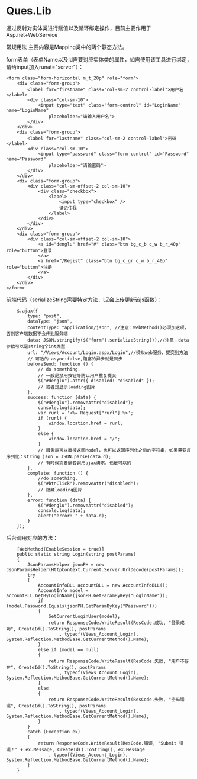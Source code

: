 # Ques.Lib

通过反射对实体类进行赋值以及循环绑定操作，目前主要作用于Asp.net+WebService

常规用法 主要内容是Mapping类中的两个静态方法。

form表单（表单Name以及Id需要对应实体类的属性，如需使用该工具进行绑定，请给input加入runat="server"）：

    <form class="form-horizontal m_t_20p" role="form">
        <div class="form-group">
            <label for="firstname" class="col-sm-2 control-label">用户名</label>
            <div class="col-sm-10">
                <input type="text" class="form-control" id="LoginName" name="LoginName"
                    placeholder="请输入用户名">
            </div>
        </div>
        <div class="form-group">
            <label for="lastname" class="col-sm-2 control-label">密码</label>
            <div class="col-sm-10">
                <input type="password" class="form-control" id="Password" name="Password"
                    placeholder="请输密码">
            </div>
        </div>
        <div class="form-group">
            <div class="col-sm-offset-2 col-sm-10">
                <div class="checkbox">
                    <label>
                        <input type="checkbox" />
                        请记住我
                    </label>
                </div>
            </div>
        </div>
        <div class="form-group">
            <div class="col-sm-offset-2 col-sm-10">
                <a id="denglu" href="#" class="btn bg_c_b c_w b_r_40p" role="button">登录
                </a>
                <a href="/Regist" class="btn bg_c_gr c_w b_r_40p" role="button">注册
                </a>
            </div>
        </div>
    </form>
    
前端代码（serializeString需要特定方法，LZ会上传更新该js函数）：

        $.ajax({
            type: "post",
            dataType: "json",
            contentType: "application/json", //注意：WebMethod()必须加这项，否则客户端数据不会传到服务端
            data: JSON.stringify($("form").serializeString()),//注意：data参数可以是string个int类型
            url: "/Views/Account/Login.aspx/Login",//模拟web服务，提交到方法
            // 可选的 async:false,阻塞的异步就是同步
            beforeSend: function () {
                // do something.
                // 一般是禁用按钮等防止用户重复提交
                $("#denglu").attr({ disabled: "disabled" });
                // 或者是显示loading图片
            },
            success: function (data) {
                $("#denglu").removeAttr("disabled");
                console.log(data);
                var rurl = '<%= Request["rurl"] %>';
                if (rurl) {
                    window.location.href = rurl;
                }
                else {
                    window.location.href = "/";
                }
                // 服务端可以直接返回Model，也可以返回序列化之后的字符串，如果需要反序列化：string json = JSON.parse(data.d);
                // 有时候需要嵌套调用ajax请求，也是可以的
            },
            complete: function () {
                //do something.
                $("#btnClick").removeAttr("disabled");
                // 隐藏loading图片
            },
            error: function (data) {
                $("#denglu").removeAttr("disabled");
                console.log(data);
                alert("error: " + data.d);
            }
        });

后台调用对应的方法：

        [WebMethod(EnableSession = true)]
        public static string Login(string postParams)
        {
            JsonParamsHelper jsonPH = new JsonParamsHelper(HttpContext.Current.Server.UrlDecode(postParams));
            try
            {
                AccountInfoBLL accountBLL = new AccountInfoBLL();
                AccountInfo model = accountBLL.GetByLoginName(jsonPH.GetParamByKey("LoginName"));
                if (model.Password.Equals(jsonPH.GetParamByKey("Password")))
                {
                    SetCurrentLoginUser(model);
                    return ResponseCode.WriteResult(ResCode.成功, "登录成功", CreateId().ToString(), postParams
                        , typeof(Views_Account_Login), System.Reflection.MethodBase.GetCurrentMethod().Name);
                }
                else if (model == null)
                {
                    return ResponseCode.WriteResult(ResCode.失败, "用户不存在", CreateId().ToString(), postParams
                        , typeof(Views_Account_Login), System.Reflection.MethodBase.GetCurrentMethod().Name);
                }
                else
                {
                    return ResponseCode.WriteResult(ResCode.失败, "密码错误", CreateId().ToString(), postParams
                        , typeof(Views_Account_Login), System.Reflection.MethodBase.GetCurrentMethod().Name);
                }
            }
            catch (Exception ex)
            {
                return ResponseCode.WriteResult(ResCode.错误, "Submit 错误！" + ex.Message, CreateId().ToString(), ex.Message
                    , typeof(Views_Account_Login), System.Reflection.MethodBase.GetCurrentMethod().Name);
            }
        }
